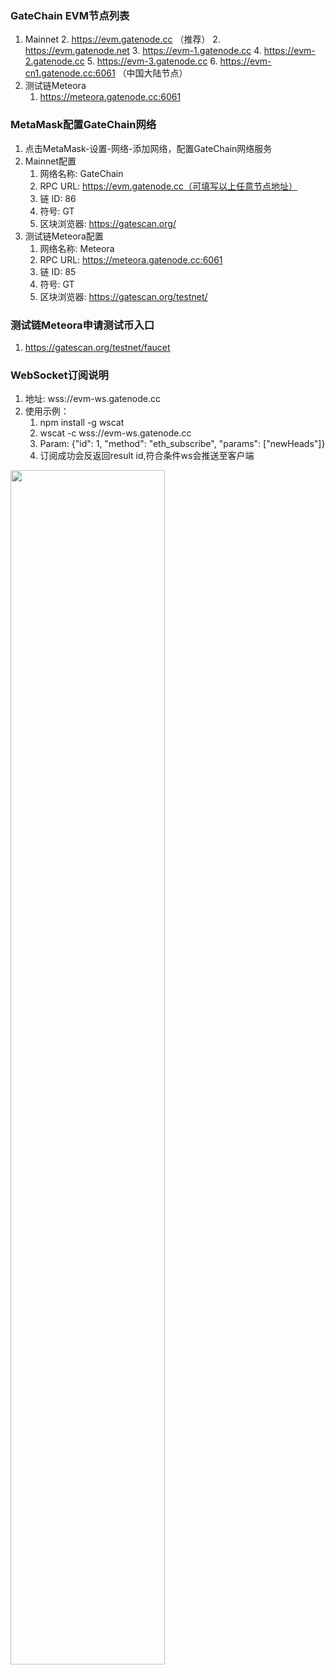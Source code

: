 ### GateChain EVM节点列表
1. Mainnet
	2. https://evm.gatenode.cc （推荐）
  	2. https://evm.gatenode.net
  	3. https://evm-1.gatenode.cc
  	4. https://evm-2.gatenode.cc
  	5. https://evm-3.gatenode.cc
  	6. https://evm-cn1.gatenode.cc:6061 （中国大陆节点）
2. 测试链Meteora
  	1. https://meteora.gatenode.cc:6061
### MetaMask配置GateChain网络
1. 点击MetaMask-设置-网络-添加网络，配置GateChain网络服务
2. Mainnet配置
  	1. 网络名称: GateChain
  	2. RPC URL: https://evm.gatenode.cc（可填写以上任意节点地址）
  	3. 链 ID: 86
  	4. 符号: GT
  	5. 区块浏览器: https://gatescan.org/
3. 测试链Meteora配置
  	1. 网络名称: Meteora
  	2. RPC URL: https://meteora.gatenode.cc:6061
  	3. 链 ID: 85
  	4. 符号: GT
  	5. 区块浏览器: https://gatescan.org/testnet/
### 测试链Meteora申请测试币入口
1. https://gatescan.org/testnet/faucet
### WebSocket订阅说明
1. 地址: wss://evm-ws.gatenode.cc
2. 使用示例：
 	1. npm install -g wscat
  	2. wscat -c wss://evm-ws.gatenode.cc
  	3. Param:   {"id": 1, "method": "eth_subscribe", "params": ["newHeads"]}
  	4. 订阅成功会反返回result id,符合条件ws会推送至客户端
 <img src="../../images/websocket.png"  height=70% width=70%>